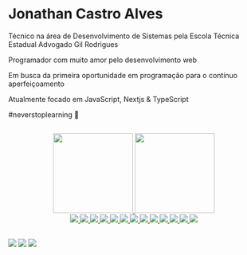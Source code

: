 # Jonathan Castro Alves

Técnico na área de Desenvolvimento de Sistemas pela Escola Técnica Estadual Advogado Gil Rodrigues

Programador com muito amor pelo desenvolvimento web

Em busca da primeira oportunidade em programação para o contínuo aperfeiçoamento

Atualmente focado em JavaScript, Nextjs & TypeScript

#neverstoplearning 🚀

##

<div align="center">
  <a href="https://github.com/johnncaastro">
  <img height="160em" src="https://github-readme-stats.vercel.app/api?username=johnncaastro&show_icons=true&theme=dracula&include_all_commits=true&count_private=true&hide=contribs,prs,issues,stars"/>
  <img height="160em" src="https://github-readme-stats.vercel.app/api/top-langs/?username=johnncaastro&layout=compact&langs_count=7&theme=dracula"/>
</div>
  
<div align="center">
  <a href="https://skillicons.dev" class="tech-icon" title="html5">
    <img src="https://skillicons.dev/icons?i=html" />
  </a>
  <a href="https://skillicons.dev" class="tech-icon" title="css3">
    <img src="https://skillicons.dev/icons?i=css" />
  </a>
  <a href="https://skillicons.dev" class="tech-icon" title="javascript">
    <img src="https://skillicons.dev/icons?i=js" />
  </a>
  <a href="https://skillicons.dev" class="tech-icon" title="sass">
    <img src="https://skillicons.dev/icons?i=sass" />
  </a>
  <a href="https://skillicons.dev" class="tech-icon" title="reactjs">
    <img src="https://skillicons.dev/icons?i=react" />
  </a>
  <a href="https://skillicons.dev" class="tech-icon" title="nextjs">
    <img src="https://skillicons.dev/icons?i=nextjs" />
  </a>
  <a href="https://skillicons.dev" class="tech-icon" title="typescript">
    <img src="https://skillicons.dev/icons?i=ts" />
  </a>
  <a href="https://skillicons.dev" class="tech-icon" title="tailwindcss">
    <img src="https://skillicons.dev/icons?i=tailwind" />
  </a>
  <a href="https://skillicons.dev" class="tech-icon" title="figma">
    <img src="https://skillicons.dev/icons?i=figma" />
  </a>
  <a href="https://skillicons.dev" class="tech-icon" title="git">
    <img src="https://skillicons.dev/icons?i=git" />
  </a>
  <a href="https://skillicons.dev" class="tech-icon" title="graphql">
    <img src="https://skillicons.dev/icons?i=graphql" />
  </a>
  <a href="https://skillicons.dev" class="tech-icon" title="apollo">
    <img src="https://skillicons.dev/icons?i=apollo" />
  </a>
  <a href="https://skillicons.dev" class="tech-icon" title="jest">
    <img src="https://skillicons.dev/icons?i=jest" />
  </a>
</div>
  
##
  
<div>
 <a href="https://discord.gg/715018684732801064" target="_blank"><img src="https://img.shields.io/badge/Discord-7289DA?style=for-the-badge&logo=discord&logoColor=white" target="_blank"></a> 
  <a href="https://www.linkedin.com/in/johnncaastro/" target="_blank"><img src="https://img.shields.io/badge/-LinkedIn-%230077B5?style=for-the-badge&logo=linkedin&logoColor=white" target="_blank"></a>
  <a href="https://www.instagram.com/johncastro.dev/" target="_blank"><img src="https://img.shields.io/badge/Instagram-E4405F?style=for-the-badge&logo=instagram&logoColor=white" target="_blank"></a>
</div>
